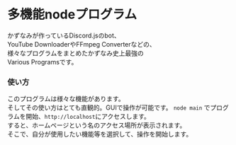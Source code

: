 # 多機能nodeプログラム
かずなみが作っているDiscord.jsのbot、  
YouTube DownloaderやFFmpeg Converterなどの、  
様々なプログラムをまとめたかずなみ史上最強の  
Various Programsです。

### 使い方
このプログラムは様々な機能があります。  
そしてその使い方はとても直観的。GUIで操作が可能です。
`node main` でプログラムを開始、`http://localhost`にアクセスします。  
すると、ホームページという名のアクセス場所が表示されます。  
そこで、自分が使用したい機能等を選択して、操作を開始します。